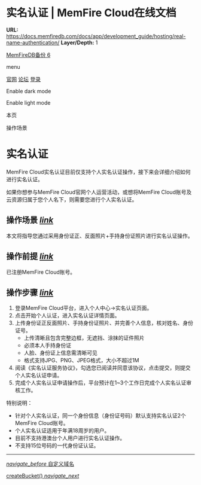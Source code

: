 # 实名认证 | MemFire Cloud在线文档

**URL:** https://docs.memfiredb.com/docs/app/development_guide/hosting/real-name-authentication/
**Layer/Depth:** 1

[MemFireDB备份 6](/)

menu

[官网](https://memfiredb.com/)
[论坛](https://community.memfiredb.com/)
[登录](https://cloud.memfiredb.com/auth/login)

Enable dark mode

Enable light mode

本页

操作场景

# 实名认证

MemFire Cloud实名认证目前仅支持个人实名认证操作，接下来会详细介绍如何进行实名认证。

如果你想参与MemFire Cloud官网个人运营活动，或想将MemFire Cloud账号及云资源归属于您个人名下，则需要您进行个人实名认证。

## 操作场景 [*link*](#%e6%93%8d%e4%bd%9c%e5%9c%ba%e6%99%af)

本文将指导您通过采用身份证正、反面照片+手持身份证照片进行实名认证操作。

## 操作前提 [*link*](#%e6%93%8d%e4%bd%9c%e5%89%8d%e6%8f%90)

已注册MemFire Cloud账号。

## 操作步骤 [*link*](#%e6%93%8d%e4%bd%9c%e6%ad%a5%e9%aa%a4)

1. 登录MemFire Cloud平台，进入个人中心->实名认证页面。
2. 点击开始个人认证，进入实名认证详情页面。
3. 上传身份证正反面照片、手持身份证照片、并完善个人信息，核对姓名、身份证号。  
   * 上传清晰且包含完整边框，无遮挡、涂抹的证件照片
   * 必须本人手持身份证
   * 人脸、身份证上信息需清晰可见
   * 格式支持JPG、PNG、JPEG格式，大小不超过1M
4. 阅读《实名认证服务协议》，勾选您已阅读并同意该协议，点击提交，则提交个人实名认证申请。
5. 完成个人实名认证申请操作后，平台预计在1~3个工作日完成个人实名认证审核工作。

特别说明：

* 针对个人实名认证，同一个身份信息（身份证号码）默认支持实名认证2个MemFire Cloud账号。
* 个人实名认证适用于年满18周岁的用户。
* 目前不支持港澳台个人用户进行实名认证操作。
* 不支持15位号码的一代身份证认证。

---

[*navigate\_before* 自定义域名](/docs/app/development_guide/hosting/static-domain/)

[createBucket() *navigate\_next*](/docs/app/sdkdocs/javascript/storage/storage-createbucket/)